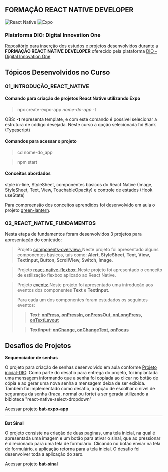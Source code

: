 ## **FORMAÇÃO REACT NATIVE DEVELOPER**
![React Native](https://img.shields.io/badge/react_native-%2320232a.svg?style=for-the-badge&logo=react&logoColor=%2361DAFB)
![Expo](https://img.shields.io/badge/expo-1C1E24?style=for-the-badge&logo=expo&logoColor=#D04A37)
### **Plataforma DIO: Digital Innovation One**

Repositório para inserção dos estudos e projetos desenvolvidos durante a __FORMAÇÃO REACT NATIVE DEVELOPER__ oferecido pela plataforma [DIO - Digital Innovation One](https://www.dio.me)


## **Tópicos Desenvolvidos no Curso**

### 01_INTRODUÇÃO_REACT_NATIVE

#### Comando para criação de projetos __React Native__ utilizando __Expo__


>npx create-expo-app _nome-do-app_ -t  


OBS: **-t** representa template, e com este comando é possivel selecionar a estrutura de código desejada. Neste curso a opção selecionada foi Blank (Typescript) 

#### Comandos para acessar o projeto 

> cd nome-do_app   


> npm start  

#### Conceitos abordados
style in-line, StyleSheet, componentes básicos do React Native (Image, StyleSheet, Text, View, TouchableOpacity) e controle de estados (Hook useState)

Para compreensão dos conceitos aprendidos foi desenvolvido em aula o projeto [green-lantern](https://github.com/astorti/Formacao-React-Native-Developer-DIO/tree/main/01_REACT_NATIVE_INTRODUCAO/green-lantern). 


### 02_REACT_NATIVE_FUNDAMENTOS

Nesta etapa de fundamentos foram desenvolvidos 3 projetos para apresentação do conteúdo:

>Projeto [components-overview: ]() Neste projeto foi apresentado alguns componentes básicos, tais como: __Alert, StyleSheet, Text, View, TextInput, Button, ScrollView, Switch, Image__.

>Projeto [react-native-flexbox: ]() Neste projeto foi apresentado o conceito de estilização flexbox aplicado ao React Native.

>Projeto [events: ]() Neste projeto foi apresentado uma introdução aos eventos dos componentes __Text__ e __TextInput__. 
>
>Para cada um dos componentes foram estudados os seguintes eventos: 
>>__Text: <u>onPress, onPressIn, onPressOut, onLongPress, onTextLayout</u>__
>
>>__TextInput: <u>onChange, onChangeText, onFocus</u>__


## **Desafios de Projetos**

__**Sequenciador de senhas**__

O projeto para criação de senhas desenvolvido em aula conforme [Projeto inicial-DIO](https://github.com/felipeAguiarCode/react-native-bat-pass-generator). Como parte do desafio para entrega do projeto, foi implantada uma mensagem informando que a senha foi copiada ao clicar no botão de cópia e ao gerar uma nova senha a mensagem deixa de ser exibida. Também foi implementado como desafio, a opção de escolhar o nível de segurança da senha (fraca, normal ou forte) a ser gerada utilizando a bibloteca "react-native-select-dropdown"

Acessar projeto [<u>**bat-expo-app**</u>](https://github.com/astorti/Formacao-React-Native-Developer-DIO/tree/main/PROJETOS/bat-expo-app) 

---


__**Bat Sinal**__

O projeto consiste na criação de duas paginas, uma tela inicial, na qual é apresentada uma imagem e um botão para ativar o sinal, que ao pressionar é direcionado para uma tela de formulário. Clicando no botão enviar na tela de formulário, a aplicação retorna para a tela inicial. O desafio foi desenvolver toda a aplicação do zero.

Acessar projeto [<u>**bat-sinal**</u>](https://github.com/astorti/Formacao-React-Native-Developer-DIO/tree/main/PROJETOS/bat-sinal) 